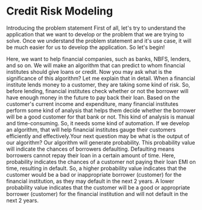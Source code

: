 # Credit Risk Modeling
Introducing the problem statement First of all, let's try to understand the application that we want to develop or the problem that we are trying to solve. Once we understand the problem statement and it's use case, it will be much easier for us to develop the application. So let's begin!

Here, we want to help financial companies, such as banks, NBFS, lenders, and so on. We will make an algorithm that can predict to whom financial institutes should give loans or credit. Now you may ask what is the significance of this algorithm? Let me explain that in detail. When a financial institute lends money to a customer, they are taking some kind of risk. So, before lending, financial institutes check whether or not the borrower will have enough money in the future to pay back their loan. Based on the customer's current income and expenditure, many financial institutes perform some kind of analysis that helps them decide whether the borrower will be a good customer for that bank or not. This kind of analysis is manual and time-consuming. So, it needs some kind of automation. If we develop an algorithm, that will help financial institutes gauge their customers efficiently and effectively.Your next question may be what is the output of our algorithm? Our algorithm will generate probability. This probability value will indicate the chances of borrowers defaulting. Defaulting means borrowers cannot repay their loan in a certain amount of time. Here, probability indicates the chances of a customer not paying their loan EMI on time, resulting in default. So, a higher probability value indicates that the customer would be a bad or inappropriate borrower (customer) for the financial institution, as they may default in the next 2 years. A lower probability value indicates that the customer will be a good or appropriate borrower (customer) for the financial institution and will not default in the next 2 years.
